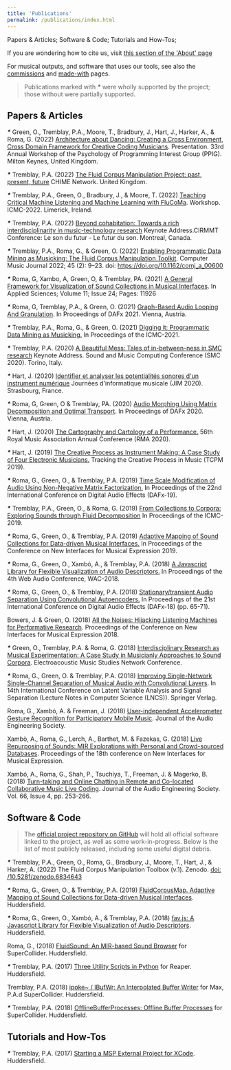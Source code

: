 ```yaml
---
title: 'Publications'
permalink: /publications/index.html
---
```


Papers & Articles; Software & Code; Tutorials and How-Tos;

If you are wondering how to cite us, visit [this section of the 'About' page](/about#cite)

For musical outputs, and software that uses our tools, see also the [commissions](/commissions) and [made-with](/made-with) pages.

> Publications marked with ___*___ were wholly supported by the project; those without were partially supported.

## Papers & Articles

___*___ Green, O., Tremblay, P.A., Moore, T., Bradbury, J., Hart, J., Harker, A., & Roma, G. (2022) [Architecture about Dancing: Creating a Cross Environment, Cross Domain Framework for Creative Coding Musicians](https://pure.hud.ac.uk/en/activities/architecture-about-dancing-creating-a-cross-environment-cross-dom). Presentation. 33rd Annual Workshop of the Psychology of Programming Interest Group (PPIG). Milton Keynes, United Kingdom.

___*___ Tremblay, P.A. (2022) [The Fluid Corpus Manipulation Project: past, present, future](https://pure.hud.ac.uk/en/activities/the-fluid-corpus-manipulation-project-past-present-future) CHIME Network. United Kingdom.

___*___ Tremblay, P.A., Green, O., Bradbury, J., & Moore, T. (2022) [Teaching Critical Machine Listening and Machine Learning with FluCoMa](https://pure.hud.ac.uk/en/activities/teaching-critical-machine-listening-and-machine-learning-with-flu). Workshop. ICMC-2022. Limerick, Ireland.

___*___ Tremblay, P.A. (2022) [Beyond cohabitation: Towards a rich interdisciplinarity in music-technology research](https://pure.hud.ac.uk/en/activities/beyond-cohabitation-towards-a-rich-interdisciplinarity-in-music-t) Keynote Address.CIRMMT Conference: Le son du futur - Le futur du son. Montreal, Canada.

___*___ Tremblay, P.A., Roma, G., & Green, O. (2022) [Enabling Programmatic Data Mining as Musicking: The Fluid Corpus Manipulation Toolkit](https://direct.mit.edu/comj/article/45/2/9/111383/Enabling-Programmatic-Data-Mining-as-Musicking-The). Computer Music Journal 2022; 45 (2): 9–23. doi: https://doi.org/10.1162/comj_a_00600

___*___ Roma, G, Xambo, A, Green, O, & Tremblay, PA. (2021) [A General Framework for Visualization of Sound Collections in Musical Interfaces](https://www.mdpi.com/2076-3417/11/24/11926). In Applied Sciences; Volume 11; Issue 24; Pages: 11926

___*___ Roma, G, Tremblay, P.A., & Green, O. (2021) [Graph-Based Audio Looping And Granulation](https://pure.hud.ac.uk/en/publications/graph-based-audio-looping-and-granulation). In Proceedings of DAFx 2021. Vienna, Austria.

___*___ Tremblay, P.A., Roma, G., & Green, O. (2021) [Digging it: Programmatic Data Mining as Musicking.](https://pure.hud.ac.uk/en/publications/digging-it-programmatic-data-mining-as-musicking) In Proceedings of the ICMC-2021.

___*___ Tremblay, P.A. (2020) [A Beautiful Mess: Tales of in-between-ness in SMC research](https://pure.hud.ac.uk/en/activities/a-beautiful-mess-tales-of-in-between-ness-in-smc-research) Keynote Address. Sound and Music Computing Conference (SMC 2020). Torino, Italy.

___*___ Hart, J. (2020) [Identifier et analyser les potentialités sonores d'un instrument numérique](https://jim2020.sciencesconf.org/resource/page/id/13) Journées d'informatique musicale (JIM 2020). Strasbourg, France.

___*___ Roma, G, Green, O & Tremblay, PA. (2020) [Audio Morphing Using Matrix Decomposition and Optimal Transport](https://pure.hud.ac.uk/en/publications/audio-morphing-using-matrix-decomposition-and-optimal-transport). In Proceedings of DAFx 2020. Vienna, Austria.

___*___ Hart, J. (2020) [The Cartography and Cartology of a Performance.](https://www.goldsmithsrma2020.org/programme) 56th Royal Music Association Annual Conference (RMA 2020).

___*___ Hart, J. (2019) [The Creative Process as Instrument Making: A Case Study of Four Electronic Musicians.](http://tcpm2019.fcsh.unl.pt/jacob-hart/) Tracking the Creative Process in Music (TCPM 2019).

___*___ Roma, G., Green, O., & Tremblay, P.A. (2019) [Time Scale Modification of Audio Using Non-Negative Matrix Factorization.](https://www.dafx.de/paper-archive/2019/DAFx2019_paper_38.pdf) In Proceedings of the 22nd International Conference on Digital Audio Effects (DAFx-19).

___*___ Tremblay, P.A., Green, O., & Roma, G. (2019) [From Collections to Corpora: Exploring Sounds through Fluid Decomposition](https://pure.hud.ac.uk/en/publications/from-collections-to-corpora-exploring-sounds-through-fluid-decomp) In Proceedings of the ICMC-2019.

___*___ Roma, G., Green, O., & Tremblay, P.A. (2019) [Adaptive Mapping of Sound Collections for Data-driven Musical Interfaces.](https://pure.hud.ac.uk/en/publications/adaptive-mapping-of-sound-collections-for-data-driven-musical-int) In Proceedings of the Conference on New Interfaces for Musical Expression 2019.

___*___ Roma, G., Green, O., Xambó, A., & Tremblay, P.A. (2018) [A Javascript Library for Flexible Visualization of Audio Descriptors.](https://pure.hud.ac.uk/en/publications/a-javascript-library-for-flexible-visualization-of-audio-descript) In Proceedings of the 4th Web Audio Conference, WAC-2018.

___*___ Roma, G., Green, O., & Tremblay, P.A. (2018) [Stationary/transient Audio Separation Using Convolutional Autoencoders.](https://pure.hud.ac.uk/en/publications/stationarytransient-audio-separation-using-convolutional-autoenco) In Proceedings of the 21st International Conference on Digital Audio Effects (DAFx-18) (pp. 65-71).

Bowers, J. & Green, O. (2018) [All the Noises: Hijacking Listening Machines for Performative Research](https://pure.hud.ac.uk/en/publications/all-the-noises-hijacking-listening-machines-for-performative-rese). Proceedings of the Conference on New Interfaces for Musical Expression 2018.

___*___ Green, O., Tremblay, P.A. & Roma, G. (2018) [Interdisciplinary Research as Musical Experimentation: A Case Study in Musicianly Approaches to Sound Corpora](http://www.ems-network.org/spip.php?article471). Electroacoustic Music Studies Network Conference.

___*___ Roma, G., Green, O. & Tremblay, P.A. (2018) [Improving Single-Network Single-Channel Separation of Musical Audio with Convolutional Layers](https://pure.hud.ac.uk/en/publications/improving-single-network-single-channel-separation-of-musical-aud). In 14th International Conference on Latent Variable Analysis and Signal Separation (Lecture Notes in Computer Science (LNCS)). Springer Verlag.

Roma, G., Xambó, A. & Freeman, J. (2018) [User-independent Accelerometer Gesture Recognition for Participatory Mobile Music](http://www.aes.org/e-lib/browse.cfm?elib=19582). Journal of the Audio Engineering Society.

Xambò, A., Roma, G., Lerch, A., Barthet, M. & Fazekas, G. (2018) [Live Repurposing of Sounds: MIR Explorations with Personal and Crowd-sourced Databases](https://pure.hud.ac.uk/en/publications/live-repurposing-of-sounds-mir-explorations-with-personal-and-cro). Proceedings of the 18th conference on New Interfaces for Musical Expression.

Xambó, A., Roma, G., Shah, P., Tsuchiya, T., Freeman, J. & Magerko, B. (2018) [Turn-taking and Online Chatting in Remote and Co-located Collaborative Music Live Coding](https://pure.hud.ac.uk/en/publications/turn-taking-and-chatting-in-collaborative-music-live-coding). Journal of the Audio Engineering Society. Vol. 66, Issue 4, pp. 253-266.

## Software & Code

> The [official project repository on GitHub](https://github.com/flucoma) will hold all official software linked to the project, as well as some work-in-progress. Below is the list of most publicly released, including some useful digital debris.

___*___ Tremblay, P.A., Green, O., Roma, G., Bradbury, J., Moore, T., Hart, J., & Harker, A. (2022) The Fluid Corpus Manipulation Toolbox (v.1). Zenodo. [doi: /10.5281/zenodo.6834643](https://doi.org/10.5281/zenodo.6834643)

___*___ Roma, G., Green, O., & Tremblay, P.A. (2019) [FluidCorpusMap. Adaptive Mapping of Sound Collections for Data-driven Musical Interfaces](https://github.com/flucoma/FluidCorpusMap). Huddersfield.

___*___ Roma, G., Green, O., Xambó, A., & Tremblay, P.A. (2018) [fav.js: A Javascript Library for Flexible Visualization of Audio Descriptors](https://github.com/flucoma/fav.js). Huddersfield.

Roma, G., (2018) [FluidSound: An MIR-based Sound Browser](https://github.com/flucoma/FluidSound) for SuperCollider. Huddersfield.

___*___ Tremblay, P.A. (2017) [Three Utility Scripts in Python](http://www.no-tv.org/code/) for Reaper. Huddersfield.

Tremblay, P.A. (2018) [ipoke~ / IBufWr: An Interpolated Buffer Writer](http://www.no-tv.org/code/) for Max, P.A.d SuperCollider. Huddersfield.

___*___ Tremblay, P.A. (2018) [OfflineBufferProcesses: Offline Buffer Processes](http://www.no-tv.org/code/) for SuperCollider. Huddersfield.

## Tutorials and How-Tos

___*___ Tremblay, P.A. (2017) [Starting a MSP External Project for XCode](http://www.no-tv.org/code/). Huddersfield.
